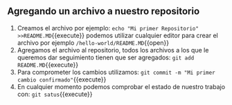 ## Agregando un archivo a nuestro repositorio ##

1. Creamos el archivo por ejemplo:
`echo "Mi primer Repositorio" >>README.MD`{{execute}} podemos utilizar cualquier editor para crear el archivo por ejemplo `/hello-world/README.MD`{{open}}
2. Agregamos el archivo al repositorio, todos los archivos a los que le queremos dar seguimiento tienen que ser agregados:
`git add README.MD`{{execute}}
3. Para comprometer los cambios utilizamos:
`git commit -m "Mi primer cambio confirmado"`{{execute}}
4. En cualquier momento podemos comprobar el estado de nuestro trabajo con:
`git satus`{{execute}}